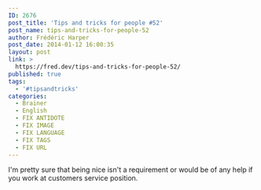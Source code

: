 ```yaml
---
ID: 2676
post_title: 'Tips and tricks for people #52'
post_name: tips-and-tricks-for-people-52
author: Frédéric Harper
post_date: 2014-01-12 16:00:35
layout: post
link: >
  https://fred.dev/tips-and-tricks-for-people-52/
published: true
tags:
  - '#tipsandtricks'
categories:
  - Brainer
  - English
  - FIX ANTIDOTE
  - FIX IMAGE
  - FIX LANGUAGE
  - FIX TAGS
  - FIX URL
---
```

<p>I'm pretty sure that being nice isn't a requirement or would be of any help if you work at customers service position.</p> 